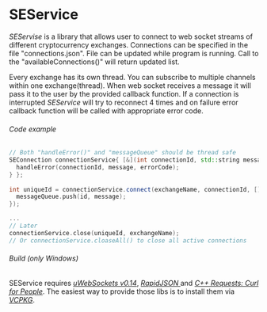 # SEService

*SEServise* is a library that allows user to connect to web socket streams of different cryptocurrency exchanges.
Connections can be specified in the file "connections.json". File can be updated while program is running. Call to the "availableConnections()" will return updated list.

Every exchange has its own thread. You can subscribe to multiple channels within one exchange(thread). When web socket receives a message it will pass it to the user by the provided callback function. If a connection is interrupted *SEService* will try to reconnect 4 times and on failure error callback function will be called with appropriate error code.

###### Code example
```C++
// Both "handleError()" and "messageQueue" should be thread safe
SEConnection connectionService{ [&](int connectionId, std::string message, ErrorCode errorCode) {
  handleError(connectionId, message, errorCode);
} };
   
int uniqueId = connectionService.connect(exchangeName, connectionId, [](int id, std::string message){
  messageQueue.push(id, message);
});

...
// Later 
connectionService.close(uniqueId, exchangeName);
// Or connectionService.cloaseAll() to close all active connections

```

###### Build (only Windows)
SEService requires *[uWebSockets v0.14](https://github.com/uNetworking/uWebSockets/tree/v0.14)*,  *[RapidJSON ](http://rapidjson.org/)* and *[C++ Requests: Curl for People](https://github.com/whoshuu/cpr)*. The easiest way to provide those libs is to install them via *[VCPKG](https://github.com/Microsoft/vcpkg)*.
